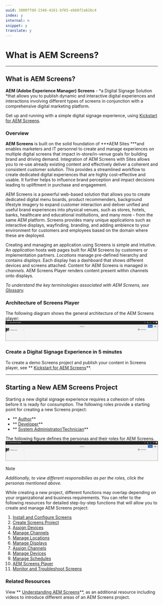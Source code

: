 ```yaml
---
uuid: 3800ffdd-2346-4161-bf65-eb68f2a626c4
index: y
internal: n
snippet: y
translate: y
---
```


# What is AEM Screens?

---

## What is AEM Screens?

**AEM (Adobe Experience Manager) Screens** - *a Digital Signage Solution *that allows you to publish dynamic and interactive digital experiences and interactions involving different types of screens in conjunction with a comprehensive digital marketing platform.

Get up and running with a simple digital signage experience, using [Kickstart for AEM Screens](kickstart-for-aem-screens.md).

### Overview

**AEM Screens** is built on the solid foundation of ***AEM Sites ***and enables marketers and IT personnel to create and manage experiences on multiple digital screens that impact in-store/in-venue goals for building brand and driving demand. Integration of AEM Screens with Sites allows you to re-use already existing content and effectively deliver a coherent and consistent customer solution. This provides a streamlined workflow to create dedicated digital experiences that are highly cost-effective and usable. It further helps to influence brand perception and impact decisions leading to upliftment in purchase and engagement.

AEM Screens is a powerful web-based solution that allows you to create dedicated digital menu boards, product recommenders, background lifestyle imagery to expand customer interaction and deliver unified and useful brand experiences into physical venues, such as stores, hotels, banks, healthcare and educational instituitions, and many more - from the same AEM platform. Screens provides many unique applications such as interactive displays, wayfinding, branding, and adding ambience to your environment for customers and employees based on the domain where these are deployed.

Creating and managing an application using Screens is simple and intuitive. An *application* hosts web pages built for AEM Screens by customers or implementation partners. *Locations* manage pre-defined hierarchy and contains *displays*. Each display has a dashboard that shows different devices and screens attached. Content for AEM Screens is managed in *channels*. AEM Screens Player renders content present within channels onto displays.

*To understand the key terminologies associated with AEM Screens, see [Glossary](screens-glossary.md).*

### Architecture of Screens Player

The following diagram shows the general architecture of the AEM Screens player:
![](assets/chlimage_1.png) 

### Create a Digital Signage Experience in 5 minutes

To create a demo Screens project and publish your content in Screens player, see ** [Kickstart for AEM Screens](kickstart-for-aem-screens.md)**.

---

## Starting a New AEM Screens Project

Starting a new digital signage experience requires a cohesion of roles before it is ready for consumption. The following roles provide a starting point for creating a new Screens project:

* ** [Author](/content/help/en/experience-manager/6-4/sites/authoring/using/authoring-screens)**
* ** [Developer](/content/help/en/experience-manager/6-4/sites/developing/using/developing-screens)**
* ** [System Administrator/Technician](/content/help/en/experience-manager/6-4/sites/administering/using/administering-screens)**

The following figure defines the personas and their roles for AEM Screens. 
![](assets/chlimage_1.png) 
>[!NOTE]
>
><p><i>Additionally, to view different responsibilies as per the roles, click the personas mentioned above.</i></p>

While creating a new project, different functions may overlap depending on your organizational and business requirements. You can refer to the following resources for detailed step-by-step functions that will allow you to create and manage AEM Screens project:

1. [Install and Configure Screens](configuring-screens-introduction.md)
1. [Create Screens Project](/content/help/en/experience-manager/6-4/sites/authoring/using/creating-a-screens-project)
1. [Assign Devices](/content/help/en/experience-manager/6-4/sites/authoring/using/managing-devices)
1. [Manage Channels](/content/help/en/experience-manager/6-4/sites/authoring/using/managing-channels)
1. [Manage Locations](/content/help/en/experience-manager/6-4/sites/authoring/using/managing-locations)
1. [Manage Displays](/content/help/en/experience-manager/6-4/sites/authoring/using/managing-displays)
1. [Assign Channels](/content/help/en/experience-manager/6-4/sites/authoring/using/channel-assignment)
1. [Manage Devices](https://chl-auth/content/help/en/experience-manager/6-4/sites/authoring/using/managing-devices.html)
1. [Manage Schedules](https://chl-author.corp./content/help/en/experience-manager/6-4/sites/authoring/using/managing-schedules.html)
1. [AEM Screens Player](https://chl-author.corp.ad/content/help/en/experience-manager/6-4/sites/authoring/using/working-with-screens-player.html)
1. [Monitor and Troubleshoot Screens](/content/help/en/experience-manager/6-4/sites/administering/using/monitoring-screens)

### Related Resources

View ** [Understanding AEM Screens](https://helpx.adobe.com/experience-manager/kt/screens/using/screens-concepts-feature-video-understand.html)**, as an additional resource including videos to introduce different areas of an AEM Screens project. 
